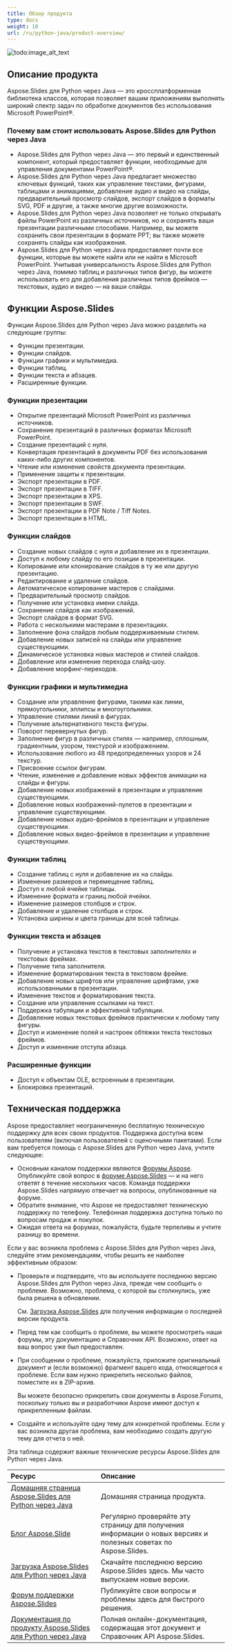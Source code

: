 ```yaml
---
title: Обзор продукта
type: docs
weight: 10
url: /ru/python-java/product-overview/
---
```


![todo:image_alt_text](aspose_slides-for-python-via-java.png)

## **Описание продукта**
Aspose.Slides для Python через Java — это кроссплатформенная библиотека классов, которая позволяет вашим приложениям выполнять широкий спектр задач по обработке документов без использования Microsoft PowerPoint®.

### Почему вам стоит использовать Aspose.Slides для Python через Java

- Aspose.Slides для Python через Java — это первый и единственный компонент, который предоставляет функции, необходимые для управления документами PowerPoint®. 
- Aspose.Slides для Python через Java предлагает множество ключевых функций, таких как управление текстами, фигурами, таблицами и анимациями, добавление аудио и видео на слайды, предварительный просмотр слайдов, экспорт слайдов в форматы SVG, PDF и другие, а также многие другие возможности. 
- Aspose.Slides для Python через Java позволяет не только открывать файлы PowerPoint из различных источников, но и сохранять ваши презентации различными способами. Например, вы можете сохранить свои презентации в формате PPT; вы также можете сохранять слайды как изображения. 
- Aspose.Slides для Python через Java предоставляет почти все функции, которые вы можете найти или не найти в Microsoft PowerPoint. Учитывая универсальность Aspose.Slides для Python через Java, помимо таблиц и различных типов фигур, вы можете использовать его для добавления различных типов фреймов — текстовых, аудио и видео — на ваши слайды. 

## **Функции Aspose.Slides**

Функции Aspose.Slides для Python через Java можно разделить на следующие группы:

- Функции презентации.
- Функции слайдов.
- Функции графики и мультимедиа.
- Функции таблиц.
- Функции текста и абзацев.
- Расширенные функции.

### **Функции презентации**

- Открытие презентаций Microsoft PowerPoint из различных источников.
- Сохранение презентаций в различных форматах Microsoft PowerPoint.
- Создание презентаций с нуля.
- Конвертация презентаций в документы PDF без использования каких-либо других компонентов.
- Чтение или изменение свойств документа презентации.
- Применение защиты к презентации.
- Экспорт презентации в PDF.
- Экспорт презентации в TIFF.
- Экспорт презентации в XPS.
- Экспорт презентации в SWF.
- Экспорт презентации в PDF Note / Tiff Notes.
- Экспорт презентации в HTML.

### **Функции слайдов**

- Создание новых слайдов с нуля и добавление их в презентации.
- Доступ к любому слайду по его позиции в презентации.
- Копирование или клонирование слайдов в ту же или другую презентацию.
- Редактирование и удаление слайдов.
- Автоматическое копирование мастеров с слайдами.
- Предварительный просмотр слайдов.
- Получение или установка имени слайда.
- Сохранение слайдов как изображений.
- Экспорт слайдов в формат SVG.
- Работа с несколькими мастерами в презентациях.
- Заполнение фона слайдов любым поддерживаемым стилем.
- Добавление новых записей на слайды или управление существующими.
- Динамическое установка новых мастеров и стилей слайдов.
- Добавление или изменение перехода слайд-шоу.
- Добавление морфинг-переходов.

### **Функции графики и мультимедиа**

- Создание или управление фигурами, такими как линии, прямоугольники, эллипсы и многоугольники.
- Управление стилями линий в фигурах.
- Получение альтернативного текста фигуры.
- Поворот перевернутых фигур.
- Заполнение фигур в различных стилях — например, сплошным, градиентным, узором, текстурой и изображением.
- Использование любого из 48 предопределенных узоров и 24 текстур.
- Присвоение ссылок фигурам.
- Чтение, изменение и добавление новых эффектов анимации на слайды и фигуры.
- Добавление новых изображений в презентации и управление существующими.
- Добавление новых изображений-пулетов в презентации и управление существующими.
- Добавление новых аудио-фреймов в презентации и управление существующими.
- Добавление новых видео-фреймов в презентации и управление существующими.

### **Функции таблиц**

- Создание таблиц с нуля и добавление их на слайды.
- Изменение размеров и перемещение таблиц.
- Доступ к любой ячейке таблицы.
- Изменение формата и границ любой ячейки.
- Изменение размеров столбцов и строк.
- Добавление и удаление столбцов и строк.
- Установка ширины и цвета границы для всей таблицы.

### **Функции текста и абзацев**

- Получение и установка текстов в текстовых заполнителях и текстовых фреймах.
- Получение типа заполнителя.
- Изменение форматирования текста в текстовом фрейме.
- Добавление новых шрифтов или управление шрифтами, уже использованными в презентации.
- Изменение текстов и форматирования текста.
- Создание или управление ссылками на текст.
- Поддержка табуляции и эффективной табуляции.
- Добавление новых текстовых фреймов практически к любому типу фигуры.
- Доступ и изменение полей и настроек обтяжки текста текстовых фреймов.
- Доступ и изменение отступа абзаца.

### **Расширенные функции**

- Доступ к объектам OLE, встроенным в презентации.
- Блокировка презентаций.

## **Техническая поддержка**

Aspose предоставляет неограниченную бесплатную техническую поддержку для всех своих продуктов. Поддержка доступна всем пользователям (включая пользователей с оценочными пакетами). Если вам требуется помощь с Aspose.Slides для Python через Java, учтите следующее:

- Основным каналом поддержки являются [Форумы Aspose](https://forum.aspose.com/). Опубликуйте свой вопрос в [форуме Aspose.Slides](https://forum.aspose.com/c/slides/11) — и на него ответят в течение нескольких часов. Команда поддержки Aspose.Slides напрямую отвечает на вопросы, опубликованные на форуме.
- Обратите внимание, что Aspose не предоставляет техническую поддержку по телефону. Телефонная поддержка доступна только по вопросам продаж и покупок.
- Ожидая ответа на форумах, пожалуйста, будьте терпеливы и учтите разницу во времени.

Если у вас возникла проблема с Aspose.Slides для Python через Java, следуйте этим рекомендациям, чтобы решить ее наиболее эффективным образом:

- Проверьте и подтвердите, что вы используете последнюю версию Aspose.Slides для Python через Java, прежде чем сообщить о проблеме. Возможно, проблема, с которой вы столкнулись, уже была решена в обновлении.  

  См. [Загрузка Aspose.Slides](https://releases.aspose.com/slides/python-java/) для получения информации о последней версии продукта.

- Перед тем как сообщить о проблеме, вы можете просмотреть наши форумы, эту документацию и Справочник API. Возможно, ответ на ваш вопрос уже был предоставлен. 

- При сообщении о проблеме, пожалуйста, приложите оригинальный документ и (если возможно) фрагмент вашего кода, относящегося к проблеме. Если вам нужно прикрепить несколько файлов, поместите их в ZIP-архив. 

  Вы можете безопасно прикрепить свои документы в Aspose.Forums, поскольку только вы и разработчики Aspose имеют доступ к прикрепленным файлам.

- Создайте и используйте одну тему для конкретной проблемы. Если у вас возникла другая проблема, вам необходимо создать другую тему для отчета о ней. 

Эта таблица содержит важные технические ресурсы Aspose.Slides для Python через Java.

|**Ресурс**|**Описание**|
| :- | :- |
|[Домашняя страница Aspose.Slides для Python через Java](https://products.aspose.com/slides/python-java/)|Домашняя страница продукта.|
|[Блог Aspose.Slide](https://blog.aspose.com/category/slides/)|Регулярно проверяйте эту страницу для получения информации о новых версиях и полезных советах по Aspose.Slides.|
|[Загрузка Aspose.Slides для Python через Java](https://releases.aspose.com/slides/python-java/)|Скачайте последнюю версию Aspose.Slides здесь. Мы часто выпускаем новые версии.|
|[Форум поддержки Aspose.Slides](https://forum.aspose.com/c/slides/11)|Публикуйте свои вопросы и проблемы здесь для быстрого решения.|
|[Документация по продукту Aspose.Slides для Python через Java](/slides/ru/python-java/)|Полная онлайн-документация, содержащая этот документ и Справочник API Aspose.Slides.|